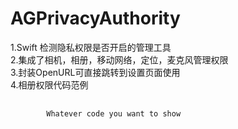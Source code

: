 # AGPrivacyAuthority
1.Swift 检测隐私权限是否开启的管理工具  
2.集成了相机，相册，移动网络，定位，麦克风管理权限  
3.封装OpenURL可直接跳转到设置页面使用  
4.相册权限代码范例  
<pre>
    <code>
        Whatever code you want to show
    </code>
</pre>


